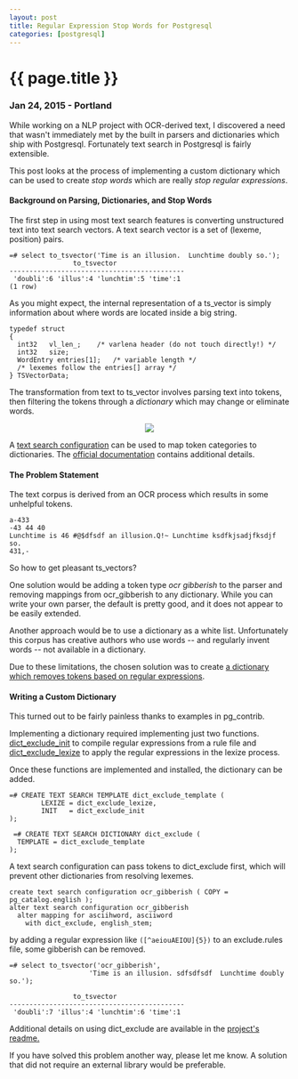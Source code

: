 ```yaml
---
layout: post
title: Regular Expression Stop Words for Postgresql
categories: [postgresql]
---
```


# {{ page.title }}

### Jan 24, 2015 - Portland

While working on a NLP project with OCR-derived text, I discovered a need that wasn't immediately met by the built in parsers and dictionaries which ship with Postgresql.  Fortunately text search in Postgresql is fairly extensible.

This post looks at the process of implementing a custom dictionary which can be used to create _stop words_ which are really _stop regular expressions_.

#### Background on Parsing, Dictionaries, and Stop Words

The first step in using most text search features is converting unstructured text into text search vectors.  A text search vector is a set of (lexeme, position) pairs.

```
=# select to_tsvector('Time is an illusion.  Lunchtime doubly so.');
                to_tsvector
--------------------------------------------
 'doubli':6 'illus':4 'lunchtim':5 'time':1
(1 row)
```

As you might expect, the internal representation of a ts_vector is simply information about where words are located inside a big string.

```
typedef struct
{
  int32   vl_len_;    /* varlena header (do not touch directly!) */
  int32   size;
  WordEntry entries[1];   /* variable length */
  /* lexemes follow the entries[] array */
} TSVectorData;
```

The transformation from text to ts_vector involves parsing text into tokens, then filtering the tokens through a *dictionary* which may change or eliminate words.

<center>
<image src="/images/to_tsvector.png"  />
</center>

A <a href="http://www.postgresql.org/docs/9.4/static/textsearch-configuration.html">text search configuration</a> can be used to map token categories to dictionaries.  The <a href="http://www.postgresql.org/docs/9.4/static/textsearch.html">official documentation</a> contains additional details.

#### The Problem Statement

The text corpus is derived from an OCR process which results in some unhelpful tokens.

```
a-433
-43 44 40
Lunchtime is 46 #@$dfsdf an illusion.Q!~ Lunchtime ksdfkjsadjfksdjf so.
431,-
```

So how to get pleasant ts_vectors?

One solution would be adding a token type *ocr gibberish* to the parser and removing mappings from ocr_gibberish to any dictionary.  While you can write your own parser, the default is pretty good, and it does not appear to be easily extended.

Another approach would be to use a dictionary as a white list.  Unfortunately this corpus has creative authors who use words -- and regularly invent words -- not available in a dictionary.

Due to these limitations, the chosen solution was to create <a href="https://github.com/no0p/dict_exclude">a dictionary which removes tokens based on regular expressions</a>.


#### Writing a Custom Dictionary

This turned out to be fairly painless thanks to examples in pg_contrib.

Implementing a dictionary required implementing just two functions.  <a href="https://github.com/no0p/dict_exclude/blob/master/dict_exclude.c#L35">dict_exclude_init</a> to compile regular expressions from a rule file and <a href="https://github.com/no0p/dict_exclude/blob/master/dict_exclude.c#L70">dict_exclude_lexize</a> to apply the regular expressions in the lexize process.

Once these functions are implemented and installed, the dictionary can be added.

```
=# CREATE TEXT SEARCH TEMPLATE dict_exclude_template (
        LEXIZE = dict_exclude_lexize,
        INIT   = dict_exclude_init
);

 =# CREATE TEXT SEARCH DICTIONARY dict_exclude (
  TEMPLATE = dict_exclude_template
);
```

A text search configuration can pass tokens to dict_exclude first, which will prevent other dictionaries from resolving lexemes.

```
create text search configuration ocr_gibberish ( COPY = pg_catalog.english );
alter text search configuration ocr_gibberish
  alter mapping for asciihword, asciiword
    with dict_exclude, english_stem;
```

by adding a regular expression like `([^aeiouAEIOU]{5})` to an exclude.rules file, some gibberish can be removed.

```
=# select to_tsvector('ocr_gibberish',
                    'Time is an illusion. sdfsdfsdf  Lunchtime doubly so.');

                to_tsvector
--------------------------------------------
 'doubli':7 'illus':4 'lunchtim':6 'time':1
```

Additional details on using dict_exclude are available in the <a href="https://github.com/no0p/dict_exclude">project's readme.</a>

If you have solved this problem another way, please let me know.  A solution that did not require an external library would be preferable.





